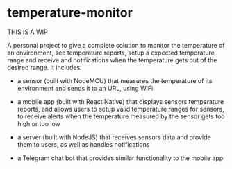 # temperature-monitor

THIS IS A WIP

A personal project to give a complete solution to monitor the temperature of an environment, see temperature reports, setup a expected temperature range and receive and notifications when the temperature gets out of the desired range. It includes:

- a sensor (built with NodeMCU) that measures the temperature of its environment and sends it to an URL, using WiFi

- a mobile app (built with React Native) that displays sensors temperature reports, and allows users to setup valid temperature ranges for sensors, to receive alerts when the temperature measured by the sensor gets too high or too low

- a server (built with NodeJS) that receives sensors data and provide them to users, as well as handles notifications

- a Telegram chat bot that provides similar functionality to the mobile app
